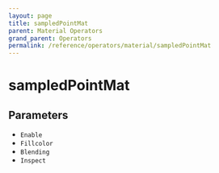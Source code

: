 ```yaml
---
layout: page
title: sampledPointMat
parent: Material Operators
grand_parent: Operators
permalink: /reference/operators/material/sampledPointMat
---
```


# sampledPointMat

## Parameters

* `Enable`
* `Fillcolor`
* `Blending`
* `Inspect`
